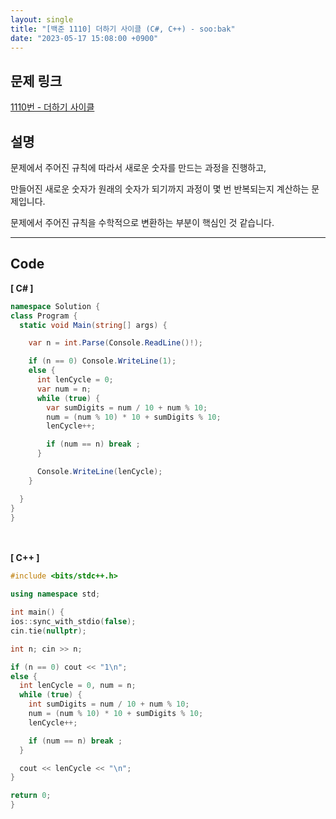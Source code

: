 ```yaml
---
layout: single
title: "[백준 1110] 더하기 사이클 (C#, C++) - soo:bak"
date: "2023-05-17 15:08:00 +0900"
---
```


## 문제 링크
  [1110번 - 더하기 사이클](https://www.acmicpc.net/problem/1110)

## 설명
문제에서 주어진 규칙에 따라서 새로운 숫자를 만드는 과정을 진행하고,<br>

만들어진 새로운 숫자가 원래의 숫자가 되기까지 과정이 몇 번 반복되는지 계산하는 문제입니다.<br>

문제에서 주어진 규칙을 수학적으로 변환하는 부분이 핵심인 것 같습니다. <br>

- - -

## Code
<b>[ C# ] </b>
<br>

  ```c#
namespace Solution {
  class Program {
    static void Main(string[] args) {

      var n = int.Parse(Console.ReadLine()!);

      if (n == 0) Console.WriteLine(1);
      else {
        int lenCycle = 0;
        var num = n;
        while (true) {
          var sumDigits = num / 10 + num % 10;
          num = (num % 10) * 10 + sumDigits % 10;
          lenCycle++;

          if (num == n) break ;
        }

        Console.WriteLine(lenCycle);
      }

    }
  }
}
  ```
<br><br>
<b>[ C++ ] </b>
<br>

  ```c++
#include <bits/stdc++.h>

using namespace std;

int main() {
  ios::sync_with_stdio(false);
  cin.tie(nullptr);

  int n; cin >> n;

  if (n == 0) cout << "1\n";
  else {
    int lenCycle = 0, num = n;
    while (true) {
      int sumDigits = num / 10 + num % 10;
      num = (num % 10) * 10 + sumDigits % 10;
      lenCycle++;

      if (num == n) break ;
    }

    cout << lenCycle << "\n";
  }

  return 0;
}
  ```
